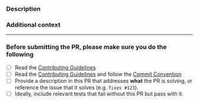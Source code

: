 ### Description

<!-- Please insert your description here and provide especially info about the "what" this PR is solving -->

### Additional context

<!-- e.g. is there anything you'd like reviewers to focus on? -->

---

### Before submitting the PR, please make sure you do the following

- [ ] Read the [Contributing Guidelines](https://github.com/skkuding/next/blob/main/CONTRIBUTING.md)
- [ ] Read the [Contributing Guidelines](https://github.com/skkuding/next/blob/main/CONTRIBUTING.md#pr-and-branch) and follow the [Commit Convention](https://github.com/skkuding/next/blob/main/CONTRIBUTING.md#commit-convention)
- [ ] Provide a description in this PR that addresses **what** the PR is solving, or reference the issue that it solves (e.g. `fixes #123`).
- [ ] Ideally, include relevant tests that fail without this PR but pass with it.
